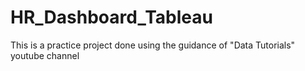 # HR_Dashboard_Tableau
This is a practice project done using the guidance of "Data Tutorials" youtube channel
